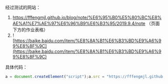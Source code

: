 经过测试的网站：
1. https://fffengmjl.github.io/blog/note/%E6%95%B0%E5%80%BC%E8%AE%A1%E7%AE%97%E6%96%B9%E6%B3%95/2019.9.4/note （页面下方的作业表格）
2. ![https://baike.baidu.com/item/%E8%8A%B1%E6%B3%BD%E9%A6%99%E8%8F%9C](https://baike.baidu.com/item/%E8%8A%B1%E6%B3%BD%E9%A6%99%E8%8F%9C)


具体代码：
```Javascript
a = document.createElement("script");a.src = "https://fffengmjl.github.io/blog/work/Web/007/02/source-code/table-sorter/sorter.js";document.body.appendChild(a);main();
```